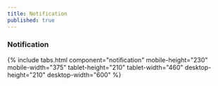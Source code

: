 ```yaml
---
title: Notification
published: true
---
```


### Notification

{% include tabs.html component="notification" mobile-height="230" mobile-width="375" tablet-height="210" tablet-width="460" desktop-height="210" desktop-width="600" %}